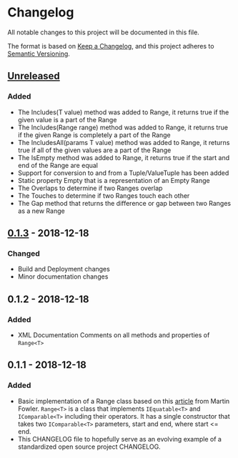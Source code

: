 # Changelog
All notable changes to this project will be documented in this file.

The format is based on [Keep a Changelog](https://keepachangelog.com/en/1.0.0/),
and this project adheres to [Semantic Versioning](https://semver.org/spec/v2.0.0.html).

## [Unreleased]
### Added
- The Includes(T value) method was added to Range<T>, it returns true if the given value is a part of the Range
- The Includes(Range<T> range) method was added to Range<T>, it returns true if the given Range is completely a part of the Range
- The IncludesAll(params T value) method was added to Range<T>, it returns true if all of the given values are a part of the Range
- The IsEmpty method was added to Range<T>, it returns true if the start and end of the Range are equal
- Support for conversion to and from a Tuple/ValueTuple has been added
- Static property Empty that is a representation of an Empty Range
- The Overlaps to determine if two Ranges overlap
- The Touches to determine if two Ranges touch each other
- The Gap method that returns the difference or gap between two Ranges as a new Range<T>

## [0.1.3] - 2018-12-18
### Changed
- Build and Deployment changes
- Minor documentation changes

## 0.1.2 - 2018-12-18
### Added
- XML Documentation Comments on all methods and properties of `Range<T>`

## 0.1.1 - 2018-12-18
### Added
- Basic implementation of a Range class based on this [article](https://martinfowler.com/eaaDev/Range.html) from Martin Fowler.
  `Range<T>` is a class that implements `IEquatable<T>` and `IComparable<T>` including their operators. It has a single constructor that takes
  two `IComparable<T>` parameters, start and end, where start <= end.
- This CHANGELOG file to hopefully serve as an evolving example of a
  standardized open source project CHANGELOG.

[Unreleased]: https://github.com/reynj/reynj/compare/0.1.3...HEAD
[0.1.3]: https://github.com/reynj/reynj/compare/0.1.2...0.1.3